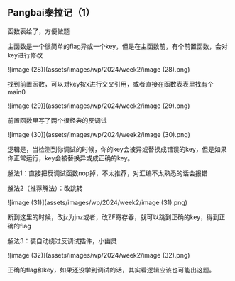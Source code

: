 ## Pangbai泰拉记（1）

函数表给了，方便做题

主函数是一个很简单的flag异或一个key，但是在主函数前，有个前置函数，会对key进行修改

![image (28)](assets/images/wp/2024/week2/image (28).png)

找到前置函数，可以对key按x进行交叉引用，或者直接在函数表表里找有个main0

![image (29)](assets/images/wp/2024/week2/image (29).png)

前置函数里写了两个很经典的反调试

![image (30)](assets/images/wp/2024/week2/image (30).png)

逻辑是，当检测到你调试的时候，你的key会被异或替换成错误的key，但是如果你正常运行，key会被替换异或成正确的key。

解法1：直接把反调试函数nop掉，不太推荐，对汇编不太熟悉的话会报错

解法2（推荐解法）：改跳转

![image (31)](assets/images/wp/2024/week2/image (31).png)

断到这里的时候，改jz为jnz或者，改ZF寄存器，就可以跳到正确的key，得到正确的flag

解法3：装自动绕过反调试插件，小幽灵

![image (32)](assets/images/wp/2024/week2/image (32).png)

正确的flag和key，如果还没学到调试的话，其实看逻辑应该也可能出这题。